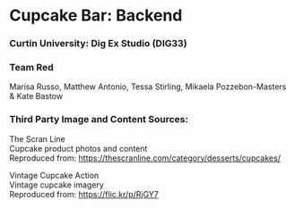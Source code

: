 # Cupcake Bar: Backend

### Curtin University: Dig Ex Studio (DIG33)

### Team Red
Marisa Russo, Matthew Antonio, Tessa Stirling, Mikaela Pozzebon-Masters & Kate Bastow


### Third Party Image and Content Sources:
The Scran Line<br>
Cupcake product photos and content<br>
Reproduced from: https://thescranline.com/category/desserts/cupcakes/

Vintage Cupcake Action<br>
Vintage cupcake imagery<br>
Reproduced from: https://flic.kr/p/RjGY7
